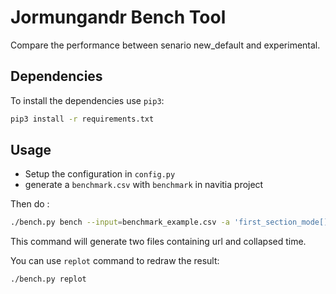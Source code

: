 Jormungandr Bench Tool
==============

Compare the performance between senario new_default and experimental.

## Dependencies

To install the dependencies use `pip3`:

```bash
pip3 install -r requirements.txt
````

## Usage

* Setup the configuration in `config.py`
* generate a `benchmark.csv` with `benchmark` in navitia project

Then do :

```bash
./bench.py bench --input=benchmark_example.csv -a 'first_section_mode[]=car&last_section_mode[]=car'
```

This command will generate two files containing url and collapsed time.

You can use `replot` command to redraw the result:

```bash
./bench.py replot
```



